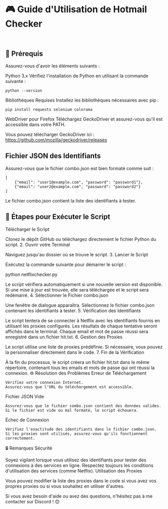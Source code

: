 # 🎮 Guide d'Utilisation de Hotmail Checker<br><br>
## 🚀 Prérequis

Assurez-vous d'avoir les éléments suivants :

Python 3.x
Vérifiez l'installation de Python en utilisant la commande suivante :

    python --version

Bibliothèques Requises
Installez les bibliothèques nécessaires avec pip :

    pip install requests selenium colorama

WebDriver pour Firefox
Téléchargez GeckoDriver et assurez-vous qu'il est accessible dans votre PATH.

Vous pouvez télécharger GeckoDriver ici :
https://github.com/mozilla/geckodriver/releases
## Fichier JSON des Identifiants

Assurez-vous que le fichier combo.json est bien formaté comme suit :

    [
        {"email": "user1@example.com", "password": "password1"},
        {"email": "user2@example.com", "password": "password2"}
    ]

Le fichier combo.json contient la liste des identifiants à tester.

## 🏁 Étapes pour Exécuter le Script

Télécharger le Script

Clonez le dépôt GitHub ou téléchargez directement le fichier Python du script.
2. Ouvrir votre Terminal

Naviguez jusqu'au dossier où se trouve le script.
3. Lancer le Script

Exécutez la commande suivante pour démarrer le script :

python netflixchecker.py

Le script vérifiera automatiquement si une nouvelle version est disponible. Si une mise à jour est trouvée, elle sera téléchargée et le script sera redémarré.
4. Sélectionner le Fichier combo.json

Une fenêtre de dialogue apparaîtra. Sélectionnez le fichier combo.json contenant les identifiants à tester.
5. Vérification des Identifiants

Le script tentera de se connecter à Netflix avec les identifiants fournis en utilisant les proxies configurés. Les résultats de chaque tentative seront affichés dans le terminal. Chaque email et mot de passe réussi sera enregistré dans un fichier hit.txt.
6. Gestion des Proxies

Le script utilise une liste de proxies prédéfinie. Si nécessaire, vous pouvez la personnaliser directement dans le code.
7. Fin de la Vérification

À la fin du processus, le script créera un fichier hit.txt dans le même répertoire, contenant tous les emails et mots de passe qui ont réussi la connexion.
⚙️ Résolution des Problèmes
Erreur de Téléchargement

    Vérifiez votre connexion Internet.
    Assurez-vous que l'URL du téléchargement est accessible.

Fichier JSON Vide

    Assurez-vous que le fichier combo.json contient des données valides.
    Si le fichier est vide ou mal formaté, le script échouera.

Échec de Connexion

    Vérifiez l'exactitude des identifiants dans le fichier combo.json.
    Si les proxies sont utilisés, assurez-vous qu'ils fonctionnent correctement.

🔒 Remarques
Sécurité

Soyez vigilant lorsque vous utilisez des identifiants pour tester des connexions à des services en ligne. Respectez toujours les conditions d'utilisation des services (comme Netflix).
Utilisation des Proxies

Vous pouvez modifier la liste des proxies dans le code si vous avez vos propres proxies ou si vous souhaitez en utiliser d'autres.

Si vous avez besoin d'aide ou avez des questions, n'hésitez pas à me contacter sur Discord ! 😊
